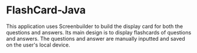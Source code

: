 # FlashCard-Java
This application uses Screenbuilder to build the display card for both the questions and answers.
Its main design is to display flashcards of questions and answers. The questions and answer are manually inputted and saved on the user's local device.
